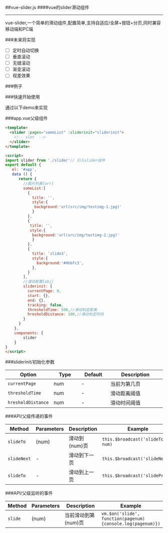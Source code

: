 ##vue-slider.js
####vue的slider滑动组件
* * *

vue-slider,一个简单的滑动组件,配置简单,支持自适应/全屏+按钮+分页,同时兼容移动端和PC端

###未来将实现
- [ ] 定时自动切换
- [ ] 垂直滚动
- [ ] 无缝滚动
- [ ] 渐变滚动
- [ ] 视差效果

###例子

<!-- [基本例子](http://warpcgd.github.io/webchataudio/src/demo.html) -->

###快速开始使用

通过以下demo来实现

###app.vue父级组件

```html
<template>
  <slider :pages="someList" :sliderinit="sliderinit">
    <!-- slot  -->
  </slider>
</template>

<script>
import slider from './slider'// 引入slider组件
export default {
   el: '#app',
   data () {
      return {
        //图片列表[arr]
        someList:[
          {
            title: '',
            style:{
             background:'url(src/img/testimg-1.jpg)'
            }
          },
          {
           title: '',
           style:{
            background:'url(src/img/testimg-2.jpg)'
            }
          },
          {
            title: 'slide3',
            style:{
              background:'#4bbfc3',
            },
          }
        ],
        //滑动配置[obj]
        sliderinit: {
          currentPage: 0,
          start: {},
          end: {},
          tracking: false,
          thresholdTime: 500,//滑动判定距离
          hresholdDistance: 100,//滑动判定时间
        }
      }
    },
    components: {
        slider
    }
}
</script>

```
###sliderinit/初始化参数
<table width="100%">
<thead>
  <tr>
    <th width="20%">Option</th>
    <th width="20%">Type</th>
    <th width="20%">Default</th>
    <th width="40%">Description</th>
  </tr>
</thead>
<tbody>
  <tr>
    <td><code>currentPage</code></td>
    <td>num</td>
    <td>-</td>
    <td>当前为第几页</td>
  </tr>
  <tr>
    <td><code>thresholdTime</code></td>
    <td>num</td>
    <td>-</td>
    <td>滑动距离阈值</td>
  </tr>
  <tr>
    <td><code>hresholdDistance</code></td>
    <td>num</td>
    <td>-</td>
    <td>滑动时间阈值</td>
  </tr>
 </tbody>
</table>
###API/父级传递的事件
<table width="100%" align="center">
<thead>
  <tr>
    <th align="center" width="12.5%">Method</th>
    <th align="center" width="12.5%">Parameters</th>
    <th align="center" width="35%">Description</th>
    <th align="center" width="40%">Example</th>
  </tr>
</thead>
<tbody>
  <tr>
    <td><code>slideTo</code></td>
    <td>(num)</td>
    <td>滑动到(num)页</td>
    <td><code>this.$broadcast('slideTo', num)</code></td>
  </tr>
 <tr>
    <td><code>slideNext</code></td>
    <td>-</td>
    <td>滑动到下一页</td>
    <td><code>this.$broadcast('slideNext')</code></td>
  </tr>
  <tr>
    <td><code>slideTo</code></td>
    <td>-</td>
    <td>滑动到上一页</td>
    <td><code>this.$broadcast('slidePre')</code></td>
  </tr>
 </tbody>
</table>
###API/父级监听的事件
<table width="100%" align="center">
<thead>
  <tr>
    <th align="center" width="12.5%">Method</th>
    <th align="center" width="12.5%">Parameters</th>
    <th align="center" width="35%">Description</th>
    <th align="center" width="40%">Example</th>
  </tr>
</thead>
<tbody>
  <tr>
    <td><code>slide</code></td>
    <td>(num)</td>
    <td>当前滑动到第(num)页</td>
    <td><code>vm.$on('slide', function(pagenum){console.log(pagenum)})</code></td>
  </tr>
 </tbody>
</table>